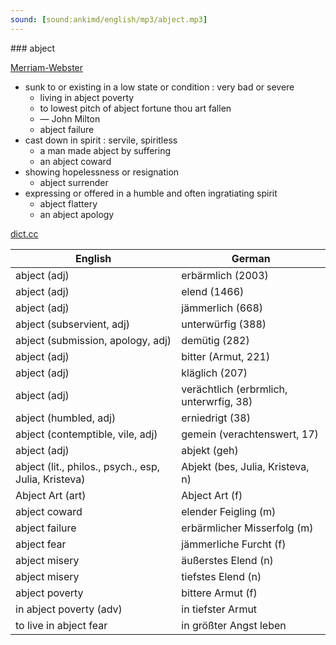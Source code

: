 ```yaml
---
sound: [sound:ankimd/english/mp3/abject.mp3]
---
```


\### abject

[Merriam-Webster](https://www.merriam-webster.com/dictionary/abject)

- sunk to or existing in a low state or condition : very bad or severe
    - living in abject poverty
    - to lowest pitch of abject fortune thou art fallen
    - — John Milton
    - abject failure
- cast down in spirit : servile, spiritless
    - a man made abject by suffering
    - an abject coward
- showing hopelessness or resignation
    - abject surrender
- expressing or offered in a humble and often ingratiating spirit
    - abject flattery
    - an abject apology

[dict.cc](https://www.dict.cc/abject)

| English        | German       |
| -------------- | ------------ |
| abject (adj) | erbärmlich (2003) |
| abject (adj) | elend (1466) |
| abject (adj) | jämmerlich (668) |
| abject (subservient, adj) | unterwürfig (388) |
| abject (submission, apology, adj) | demütig (282) |
| abject (adj) | bitter (Armut, 221) |
| abject (adj) | kläglich (207) |
| abject (adj) | verächtlich (erbrmlich, unterwrfig, 38) |
| abject (humbled, adj) | erniedrigt (38) |
| abject (contemptible, vile, adj) | gemein (verachtenswert, 17) |
| abject (adj) | abjekt (geh) |
| abject (lit., philos., psych., esp, Julia, Kristeva) | Abjekt (bes, Julia, Kristeva, n) |
| Abject Art (art) | Abject Art (f) |
| abject coward | elender Feigling (m) |
| abject failure | erbärmlicher Misserfolg (m) |
| abject fear | jämmerliche Furcht (f) |
| abject misery | äußerstes Elend (n) |
| abject misery | tiefstes Elend (n) |
| abject poverty | bittere Armut (f) |
| in abject poverty (adv) | in tiefster Armut |
| to live in abject fear | in größter Angst leben |
